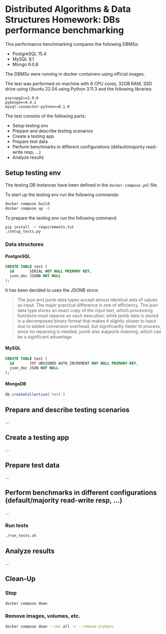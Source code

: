 # Distributed Algorithms & Data Structures Homework: DBs performance benchmarking

This performance benchmarking compares the following DBMSs:
- PostgreSQL 15.4
- MySQL 8.1
- Mongo 6.0.8

The DBMSs were running in docker containers using official images.

The test was performed on machine with 8 CPU cores, 32GB RAM, SSD drive using Ubuntu 22.04 using Python 3.11.3 and the following libraries:
```
psycopg2==2.9.6
pymongo==4.4.1
mysql-connector-python==8.1.0
```

The test consists of the following parts:
- Setup testing env
- Prepare and describe testing scenarios
- Create a testing app
- Prepare test data
- Perform benchmarks in different configurations (default/majority read-write resp, …)
- Analyze results

## Setup testing env

The testing DB instances have been defined in the `docker-compose.yml` file.

To start up the testing env run the following commands:
```sh
docker compose build
docker compose up -d
```

To prepare the testing env run the following command:
```sh
pip install -r requirements.txt
./setup_tests.py
```

### Data structures

#### PostgreSQL

```sql
CREATE TABLE test (
  id       SERIAL NOT NULL PRIMARY KEY,
  json_doc JSONB NOT NULL
);
```

It has been decided to uses the JSONB since:
> The json and jsonb data types accept almost identical sets of values as input. The major practical difference is one of efficiency. The json data type stores an exact copy of the input text, which processing functions must reparse on each execution; while jsonb data is stored in a decomposed binary format that makes it slightly slower to input due to added conversion overhead, but significantly faster to process, since no reparsing is needed. jsonb also supports indexing, which can be a significant advantage.

#### MySQL

```sql
CREATE TABLE test (
  id       INT UNSIGNED AUTO_INCREMENT NOT NULL PRIMARY KEY,
  json_doc JSON NOT NULL
);
```

#### MongoDB
```js
db.createCollection('test')
```


## Prepare and describe testing scenarios
...

## Create a testing app
...

## Prepare test data
...

## Perform benchmarks in different configurations (default/majority read-write resp, …)
...
### Run tests
```sh
./run_tests.sh
```

## Analyze results
...

## Clean-Up

### Stop
```sh
docker compose down
```

### Remove images, volumes, etc.
```sh
docker compose down --rmi all -v --remove-orphans
```
